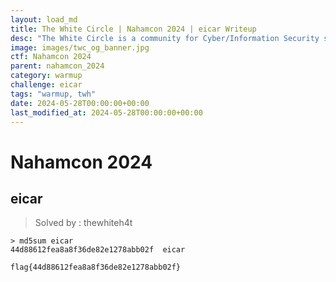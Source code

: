 ```yaml
---
layout: load_md
title: The White Circle | Nahamcon 2024 | eicar Writeup
desc: "The White Circle is a community for Cyber/Information Security students, enthusiasts and professionals. You can discuss anything related to Security, share your knowledge with others, get help when you need it and proceed further in your journey with amazing people from all over the world."
image: images/twc_og_banner.jpg
ctf: Nahamcon 2024
parent: nahamcon_2024
category: warmup
challenge: eicar
tags: "warmup, twh"
date: 2024-05-28T00:00:00+00:00
last_modified_at: 2024-05-28T00:00:00+00:00
---
```


<h1 class="heading card-title white-text">Nahamcon 2024</h1>


## eicar
> Solved by : thewhiteh4t

```
> md5sum eicar
44d88612fea8a8f36de82e1278abb02f  eicar
```

```
flag{44d88612fea8a8f36de82e1278abb02f}
```

